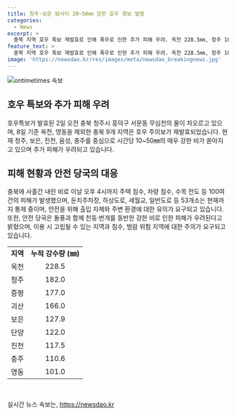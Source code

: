 ```yaml
---
title: 청주·보은 밤사이 20~50㎜ 강한 호우 경보 발령
categories:
  - News
excerpt: >
  충북 지역 호우 특보 재발효로 인해 폭우로 인한 추가 피해 우려. 옥천 228.5㎜, 청주 182.0㎜, 옥천·영동 제외 9개 지역에 호우 주의보 발령. 인명 피해 없으나 주택, 차량 침수 등 100여건 피해 발생. 하천변, 산책로 이용 자제 요망. 현재 53개소 통제 중.
feature_text: >
  충북 지역 호우 특보 재발효로 인해 폭우로 인한 추가 피해 우려. 옥천 228.5㎜, 청주 182.0㎜, 옥천·영동 제외 9개 지역에 호우 주의보 발령. 인명 피해 없으나 주택, 차량 침수 등 100여건 피해 발생. 하천변, 산책로 이용 자제 요망. 현재 53개소 통제 중.
image: 'https://newsdao.kr/res/images/meta/newsdao_breakingnews.jpg'
---
```


<p><img src="https://newsdao.kr/res/images/meta/newsdao_breakingnews.jpg" alt="ontimetimes 속보" /></p>

<h2 data-ke-size="size26">호우 특보와 추가 피해 우려</h2>

<p data-ke-size="size16">호우특보가 발효된 2일 오전 충북 청주시 흥덕구 서문동 무심천의 물이 차오르고 있으며, 8일 기준 옥천, 영동을 제외한 충북 9개 지역은 호우 주의보가 재발효되었습니다. 현재 청주, 보은, 진천, 음성, 충주를 중심으로 시간당 10~50㎜의 매우 강한 비가 쏟아지고 있으며 추가 피해가 우려되고 있습니다.</p>

<h2 data-ke-size="size26">피해 현황과 안전 당국의 대응</h2>

<p data-ke-size="size16">충북에 사흘간 내린 비로 이날 오후 4시까지 주택 침수, 차량 침수, 수목 전도 등 100여건의 피해가 발생했으며, 둔치주차장, 하상도로, 세월교, 일반도로 등 53개소는 현재까지 통제 중이며, 안전을 위해 출입 자제와 주변 환경에 대한 유의가 요구되고 있습니다. 또한, 안전 당국은 돌풍과 함께 천둥·번개를 동반한 강한 비로 인한 피해가 우려된다고 밝혔으며, 이용 시 고립될 수 있는 지역과 침수, 범람 위험 지역에 대한 주의가 요구되고 있습니다.</p>

<table>
  <tr>
    <td style="text-align: center; height: 17px;"><b>지역</b></td>
    <td style="text-align: center; height: 17px;"><b>누적 강수량 (㎜)</b></td>
  </tr>
  <tr>
    <td style="text-align: center; height: 17px;">옥천</td>
    <td style="text-align: center; height: 17px;">228.5</td>
  </tr>
  <tr>
    <td style="text-align: center; height: 17px;">청주</td>
    <td style="text-align: center; height: 17px;">182.0</td>
  </tr>
  <tr>
    <td style="text-align: center; height: 17px;">증평</td>
    <td style="text-align: center; height: 17px;">177.0</td>
  </tr>
  <tr>
    <td style="text-align: center; height: 17px;">괴산</td>
    <td style="text-align: center; height: 17px;">166.0</td>
  </tr>
  <tr>
    <td style="text-align: center; height: 17px;">보은</td>
    <td style="text-align: center; height: 17px;">127.9</td>
  </tr>
  <tr>
    <td style="text-align: center; height: 17px;">단양</td>
    <td style="text-align: center; height: 17px;">122.0</td>
  </tr>
  <tr>
    <td style="text-align: center; height: 17px;">진천</td>
    <td style="text-align: center; height: 17px;">117.5</td>
  </tr>
  <tr>
    <td style="text-align: center; height: 17px;">충주</td>
    <td style="text-align: center; height: 17px;">110.6</td>
  </tr>
  <tr>
    <td style="text-align: center; height: 17px;">영동</td>
    <td style="text-align: center; height: 17px;">101.0</td>
  </tr>
</table>

<p data-ke-size="size16">&nbsp;</p>
실시간 뉴스 속보는, <a href="https://newsdao.kr" rel="dofollow">https://newsdao.kr</a>


